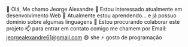 👋 Olá, Me chamo Jeorge Alexandre
👀 Estou interessado atualmente em desenvolvimento Web
🌱 Atualmente estou aprendendo... e já possuo dominio sobre algumas linguagens
💞️ Estou procurando colaborar este projeto
📫 para entrar em contato comigo me chamem por Email: jeorgealexandre61@gmail.com
😄 she
⚡ gosto de programação
